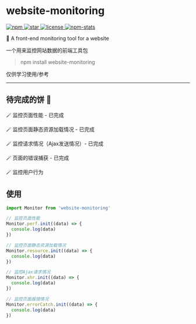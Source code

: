 # website-monitoring

<p align="left">
  <a href="https://www.npmjs.com/package/website-monitoring">
    <img src="https://img.shields.io/npm/v/website-monitoring?color=f03e3e" alt="npm" />
  </a>
  <a href="https://github.com/wangenze267/monitor">
    <img src="https://img.shields.io/github/stars/wangenze267/monitor?color=1c7ed6" alt="star" />
  </a>
  <a href="https://github.com/wangenze267/monitor">
    <img src="https://img.shields.io/npm/l/website-monitoring?color=37b24d" alt="license" />
  </a>
  <a href="https://npm-stat.com/charts.html?package=website-monitoring">
    <img src="https://img.shields.io/badge/dynamic/json?label=downloads&color=f76707&query=$.downloads&url=https://api.npmjs.org/downloads/point/last-week/website-monitoring" alt="npm-stats">
  </a>
</p>

🔦 A front-end monitoring tool for a website

一个用来监控网站数据的前端工具包

> npm install website-monitoring

仅供学习使用/参考

---
## 待完成的饼 🍕

🪄 监控页面性能 - 已完成

🪄 监控页面静态资源加载情况 - 已完成

🪄 监控请求情况（Ajax发送情况）- 已完成

🪄 页面的错误捕获 - 已完成

🪄 监控用户行为

## 使用
```js
import Monitor from 'website-monitoring'

// 监控页面性能
Monitor.perf.init((data) => {
  console.log(data)
})

// 监控页面静态资源加载情况
Monitor.resource.init((data) => {
  console.log(data)
})

// 监控Ajax请求情况
Monitor.xhr.init((data) => {
  console.log(data)
})

// 监控页面报错情况
Monitor.errorCatch.init((data) => {
  console.log(data)
})
```
